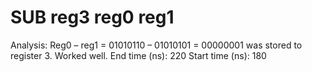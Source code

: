 # SUB reg3 reg0 reg1

Analysis: Reg0 – reg1 = 01010110 – 01010101 = 00000001 was stored to register 3. Worked well.
End time (ns): 220
Start time (ns): 180